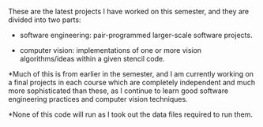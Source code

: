 These are the latest projects I have worked on this semester, and they are divided into two parts:

- software engineering: pair-programmed larger-scale software projects.

- computer vision: implementations of one or more vision algorithms/ideas within a given stencil code.

*Much of this is from earlier in the semester, and I am currently working on a final projects in each course which are completely independent and much more sophisticated than these, as I continue to learn good software engineering practices and computer vision techniques.

*None of this code will run as I took out the data files required to run them.


 
 